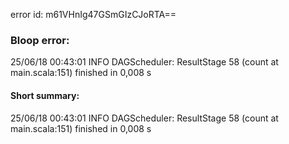 error id: m61VHnIg47GSmGIzCJoRTA==
### Bloop error:

25/06/18 00:43:01 INFO DAGScheduler: ResultStage 58 (count at main.scala:151) finished in 0,008 s
#### Short summary: 

25/06/18 00:43:01 INFO DAGScheduler: ResultStage 58 (count at main.scala:151) finished in 0,008 s